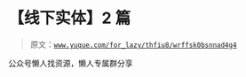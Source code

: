 # 【线下实体】2 篇

> 原文：[`www.yuque.com/for_lazy/thfiu8/wrffsk0bsnnad4g4`](https://www.yuque.com/for_lazy/thfiu8/wrffsk0bsnnad4g4)

公众号懒人找资源，懒人专属群分享